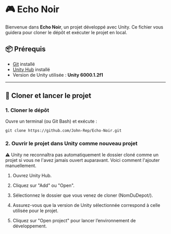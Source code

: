 # 🎮 Echo Noir

Bienvenue dans **Echo Noir**, un projet développé avec Unity. Ce fichier vous guidera pour cloner le dépôt et exécuter le projet en local.

## 📦 Prérequis

- [Git](https://git-scm.com/) installé
- [Unity Hub](https://unity.com/fr/download) installé
- Version de Unity utilisée : **Unity 6000.1.2f1**

---

## 🚀 Cloner et lancer le projet

### 1. Cloner le dépôt

Ouvre un terminal (ou Git Bash) et exécute :

```
git clone https://github.com/John-Rep/Echo-Noir.git
```


### 2. Ouvrir le projet dans Unity comme nouveau projet
⚠️ Unity ne reconnaîtra pas automatiquement le dossier cloné comme un projet si vous ne l'avez jamais ouvert auparavant. Voici comment l'ajouter manuellement.

1. Ouvrez Unity Hub.

2. Cliquez sur "Add" ou "Open".

3. Sélectionnez le dossier que vous venez de cloner (NomDuDepot/).

4. Assurez-vous que la version de Unity sélectionnée correspond à celle utilisée pour le projet.

5. Cliquez sur "Open project" pour lancer l’environnement de développement.
